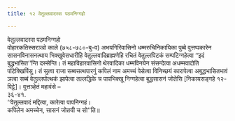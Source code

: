 ```yaml
---
title: १२ वेतुल्‍लवादस्स पठमनिग्गहो

---
```

वेतुल्‍लवादस्स पठमनिग्गहो  
वोहारकतिस्सरञ्‍ञो काले (७५८-७८०-बु-व) अभयगिरिवासिनो धम्मरुचिनिकायिका पुब्बे वुत्तप्पकारेन सासनविनासनत्थाय भिक्खुवेसधारीहि वेतुल्‍लवादिब्राह्मणेहि रचितं वेतुल्‍लपिटकं सम्पटिग्गहेत्वा ‘‘इदं बुद्धभासित’’न्ति दस्सेन्ति। तं महाविहारवासिनो थेरवादिका धम्मविनयेन संसन्देत्वा अधम्मवादोति पटिक्खिपिंसु। तं सुत्वा राजा सब्बसत्थपारगुं कपिलं नाम अमच्‍चं पेसेत्वा विनिच्छयं कारापेत्वा अबुद्धभासितभावं ञत्वा सब्बं वेतुल्‍लपोत्थकं झापेत्वा तल्‍लद्धिके च पापभिक्खू निग्गहेत्वा बुद्धसासनं जोतेसि [निकायसङ्गहे १२-पिट्ठे]। वुत्तञ्हेतं महावंसे –  
३६-४१.  
‘‘वेतुल्‍लवादं मद्दित्वा, कारेत्वा पापनिग्गहं।  
कपिलेन अमच्‍चेन, सासनं जोतयी च सो’’ति॥  